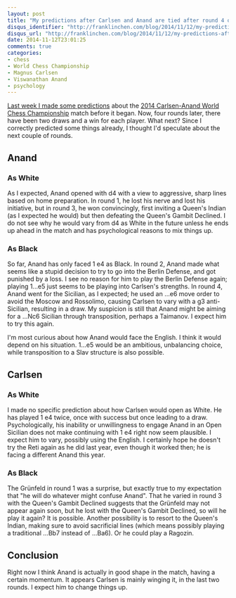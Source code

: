 ```yaml
---
layout: post
title: "My predictions after Carlsen and Anand are tied after round 4 of the World Chess Championship"
disqus_identifier: "http://franklinchen.com/blog/2014/11/12/my-predictions-after-carlsen-and-anand-are-tied-after-round-4-of-the-world-chess-championship/"
disqus_url: "http://franklinchen.com/blog/2014/11/12/my-predictions-after-carlsen-and-anand-are-tied-after-round-4-of-the-world-chess-championship/"
date: 2014-11-12T23:01:25
comments: true
categories:
- chess
- World Chess Championship
- Magnus Carlsen
- Viswanathan Anand
- psychology
---
```

[Last week I made some predictions](/blog/2014/11/06/my-predictions-and-hopes-for-the-2014-carlsen-anand-world-chess-championship-rematch/) about the [2014 Carlsen-Anand World Chess Championship](http://www.sochi2014.fide.com/) match before it began. Now, four rounds later, there have been two draws and a win for each player. What next? Since I correctly predicted some things already, I thought I'd speculate about the next couple of rounds.

<!--more-->

## Anand

### As White

As I expected, Anand opened with d4 with a view to aggressive, sharp lines based on home preparation. In round 1, he lost his nerve and lost his initiative, but in round 3, he won convincingly, first inviting a Queen's Indian (as I expected he would) but then defeating the Queen's Gambit Declined. I do not see why he would vary from d4 as White in the future unless he ends up ahead in the match and has psychological reasons to mix things up.

### As Black

So far, Anand has only faced 1 e4 as Black. In round 2, Anand made what seems like a stupid decision to try to go into the Berlin Defense, and got punished by a loss. I see no reason for him to play the Berlin Defense again; playing 1...e5 just seems to be playing into Carlsen's strengths. In round 4, Anand went for the Sicilian, as I expected; he used an ...e6 move order to avoid the Moscow and Rossolimo, causing Carlsen to vary with a g3 anti-Sicilian, resulting in a draw. My suspicion is still that Anand might be aiming for a ...Nc6 Sicilian through transposition, perhaps a Taimanov. I expect him to try this again.

I'm most curious about how Anand would face the English. I think it would depend on his situation. 1...e5 would be an ambitious, unbalancing choice, while transposition to a Slav structure is also possible.

## Carlsen

### As White

I made no specific prediction about how Carlsen would open as White. He has played 1 e4 twice, once with success but once leading to a draw. Psychologically, his inability or unwillingness to engage Anand in an Open Sicilian does not make continuing with 1 e4 right now seem plausible. I expect him to vary, possibly using the English. I certainly hope he doesn't try the Reti again as he did last year, even though it worked then; he is facing a different Anand this year.

### As Black

The Grünfeld in round 1 was a surprise, but exactly true to my expectation that "he will do whatever might confuse Anand". That he varied in round 3 with the Queen's Gambit Declined suggests that the Grünfeld may not appear again soon, but he lost with the Queen's Gambit Declined, so will he play it again? It is possible. Another possibility is to resort to the Queen's Indian, making sure to avoid sacrificial lines (which means possibly playing a traditional ...Bb7 instead of ...Ba6). Or he could play a Ragozin.

## Conclusion

Right now I think Anand is actually in good shape in the match, having a certain momentum. It appears Carlsen is mainly winging it, in the last two rounds. I expect him to change things up.
